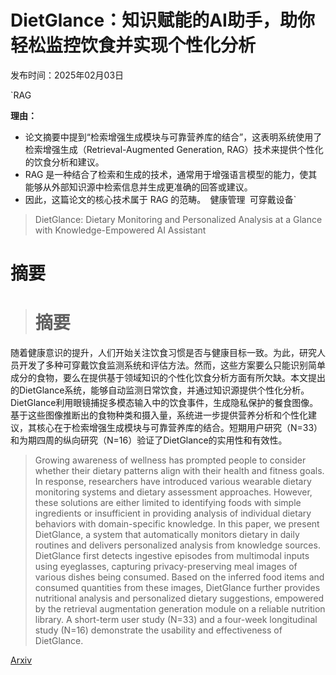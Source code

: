 # DietGlance：知识赋能的AI助手，助你轻松监控饮食并实现个性化分析

发布时间：2025年02月03日

`RAG

**理由：**
- 论文摘要中提到“检索增强生成模块与可靠营养库的结合”，这表明系统使用了检索增强生成（Retrieval-Augmented Generation, RAG）技术来提供个性化的饮食分析和建议。
- RAG 是一种结合了检索和生成的技术，通常用于增强语言模型的能力，使其能够从外部知识源中检索信息并生成更准确的回答或建议。
- 因此，这篇论文的核心技术属于 RAG 的范畴。` `健康管理` `可穿戴设备`

> DietGlance: Dietary Monitoring and Personalized Analysis at a Glance with Knowledge-Empowered AI Assistant

# 摘要

> # 摘要
随着健康意识的提升，人们开始关注饮食习惯是否与健康目标一致。为此，研究人员开发了多种可穿戴饮食监测系统和评估方法。然而，这些方案要么只能识别简单成分的食物，要么在提供基于领域知识的个性化饮食分析方面有所欠缺。本文提出的DietGlance系统，能够自动监测日常饮食，并通过知识源提供个性化分析。DietGlance利用眼镜捕捉多模态输入中的饮食事件，生成隐私保护的餐食图像。基于这些图像推断出的食物种类和摄入量，系统进一步提供营养分析和个性化建议，其核心在于检索增强生成模块与可靠营养库的结合。短期用户研究（N=33）和为期四周的纵向研究（N=16）验证了DietGlance的实用性和有效性。

> Growing awareness of wellness has prompted people to consider whether their dietary patterns align with their health and fitness goals. In response, researchers have introduced various wearable dietary monitoring systems and dietary assessment approaches. However, these solutions are either limited to identifying foods with simple ingredients or insufficient in providing analysis of individual dietary behaviors with domain-specific knowledge. In this paper, we present DietGlance, a system that automatically monitors dietary in daily routines and delivers personalized analysis from knowledge sources. DietGlance first detects ingestive episodes from multimodal inputs using eyeglasses, capturing privacy-preserving meal images of various dishes being consumed. Based on the inferred food items and consumed quantities from these images, DietGlance further provides nutritional analysis and personalized dietary suggestions, empowered by the retrieval augmentation generation module on a reliable nutrition library. A short-term user study (N=33) and a four-week longitudinal study (N=16) demonstrate the usability and effectiveness of DietGlance.

[Arxiv](https://arxiv.org/abs/2502.01317)